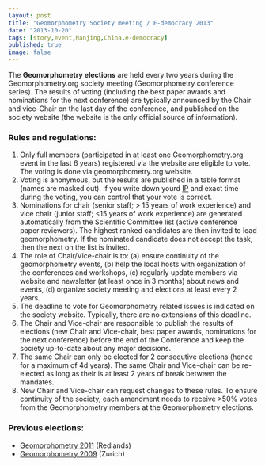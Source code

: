 ```yaml
---
layout: post
title: "Geomorphometry Society meeting / E-democracy 2013"
date: "2013-10-20"
tags: [story,event,Nanjing,China,e-democracy]
published: true
image: false
---
```


The **Geomorphometry elections** are held every two years during the Geomorphometry.org society meeting (Geomorphometry conference series). The results of voting (including the best paper awards and nominations for the next conference) are typically announced by the Chair and vice-Chair on the last day of the conference, and published on the society website (the website is the only official source of information).

### Rules and regulations:

1. Only full members (participated in at least one Geomorphometry.org event in the last 6 years) registered via the website are eligible to vote. The voting is done via geomorphometry.org website.
2. Voting is anonymous, but the results are published in a table format (names are masked out). If you write down yourd [IP](http://www.ipaddresslocation.org/) and exact time during the voting, you can control that your vote is correct.
3. Nominations for chair (senior staff; > 15 years of work experience) and vice chair (junior staff; <15 years of work experience) are generated automatically from the Scientific Committee list (active conference paper reviewers). The highest ranked candidates are then invited to lead geomorphometry. If the nominated candidate does not accept the task, then the next on the list is invited.
4. The role of Chair/Vice-chair is to: (a) ensure continuity of the geomorphometry events, (b) help the local hosts with organization of the conferences and workshops, (c) regularly update members via website and newsletter (at least once in 3 months) about news and events, (d) organize society meeting and elections at least every 2 years.
5. The deadline to vote for Geomorphometry related issues is indicated on the society website. Typically, there are no extensions of this deadline.
6. The Chair and Vice-chair are responsible to publish the results of elections (new Chair and Vice-chair, best paper awards, nominations for the next conference) before the end of the Conference and keep the society up-to-date about any major decisions.
7. The same Chair can only be elected for 2 consequtive elections (hence for a maximum of 4d years). The same Chair and Vice-chair can be re-elected as long as their is at least 2 years of break between the mandates.
8. New Chair and Vice-chair can request changes to these rules. To ensure continuity of the society, each amendment needs to receive >50% votes from the Geomorphometry members at the Geomorphometry elections.

### Previous elections:

- [Geomorphometry 2011]({{site.baseurl}}/2011/09/09/results-e-democracy-2011) (Redlands)
- [Geomorphometry 2009]({{site.baseurl}}/2009/08/31/geomorphometry-society-meeting-2009-e-democracy) (Zurich)
